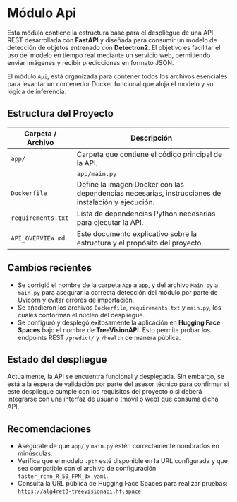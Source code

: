 # Módulo Api

Esta módulo contiene la estructura base para el despliegue de una API REST desarrollada con **FastAPI** y diseñada para consumir un modelo de detección de objetos entrenado con **Detectron2**. El objetivo es facilitar el uso del modelo en tiempo real mediante un servicio web, permitiendo enviar imágenes y recibir predicciones en formato JSON.

El módulo `Api`, está organizada para contener todos los archivos esenciales para levantar un contenedor Docker funcional que aloja el modelo y su lógica de inferencia.

## Estructura del Proyecto

| Carpeta / Archivo     | Descripción                                                                                      |
|----------------------|--------------------------------------------------------------------------------------------------|
| `app/`               | Carpeta que contiene el código principal de la API.                                              |
    | `app/main.py`        | Archivo principal donde se define la instancia de FastAPI, se configura el modelo y los endpoints.|
| `Dockerfile`         | Define la imagen Docker con las dependencias necesarias, instrucciones de instalación y ejecución.|
| `requirements.txt`   | Lista de dependencias Python necesarias para ejecutar la API.                                    |
| `API_OVERVIEW.md`    | Este documento explicativo sobre la estructura y el propósito del proyecto.                      |

## Cambios recientes

- Se corrigió el nombre de la carpeta `App` a `app`, y del archivo `Main.py` a `main.py` para asegurar la correcta detección del módulo por parte de Uvicorn y evitar errores de importación.
- Se añadieron los archivos `Dockerfile`, `requirements.txt` y `main.py`, los cuales conforman el núcleo del despliegue.
- Se configuró y desplegó exitosamente la aplicación en **Hugging Face Spaces** bajo el nombre de **TreeVisionAPI**. Esto permite probar los endpoints REST `/predict/` y `/health` de manera pública.

## Estado del despliegue

Actualmente, la API se encuentra funcional y desplegada. Sin embargo, se está a la espera de validación por parte del asesor técnico para confirmar si este despliegue cumple con los requisitos del proyecto o si deberá integrarse con una interfaz de usuario (móvil o web) que consuma dicha API.

## Recomendaciones

- Asegúrate de que `app/` y `main.py` estén correctamente nombrados en minúsculas.
- Verifica que el modelo `.pth` esté disponible en la URL configurada y que sea compatible con el archivo de configuración `faster_rcnn_R_50_FPN_3x.yaml`.
- Consulta la URL pública de Hugging Face Spaces para realizar pruebas:  
   [`https://alg4ret3-treevisionapi.hf.space`](https://alg4ret3-treevisionapi.hf.space)

